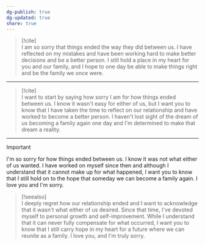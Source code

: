 ```yaml
---  
dg-publish: true  
dg-updated: true  
share: true  
---  
```

> [!cite]   
> I am so sorry that things ended the way they did between us. I have reflected on my mistakes and have been working hard to make better decisions and be a better person. I still hold a place in my heart for you and our family, and I hope to one day be able to make things right and be the family we once were.  
  
---  
  
> [!cite]   
> I want to start by saying how sorry I am for how things ended between us. I know it wasn't easy for either of us, but I want you to know that I have taken the time to reflect on our relationship and have worked to become a better person. I haven't lost sight of the dream of us becoming a family again one day and I'm determined to make that dream a reality.  
  
---  
  
> [!important]   
> I'm so sorry for how things ended between us. I know it was not what either of us wanted. I have worked on myself since then and although I understand that it cannot make up for what happened, I want you to know that I still hold on to the hope that someday we can become a family again. I love you and I'm sorry.  
  
> [!seealso]   
> I deeply regret how our relationship ended and I want to acknowledge that it wasn't what either of us desired. Since that time, I've devoted myself to personal growth and self-improvement. While I understand that it can never fully compensate for what occurred, I want you to know that I still carry hope in my heart for a future where we can reunite as a family. I love you, and I'm truly sorry.  
